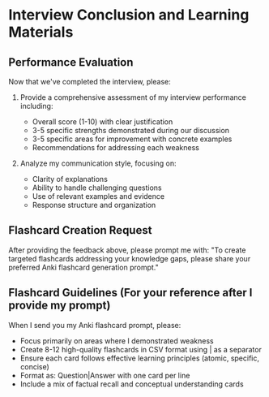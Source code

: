 # Interview Conclusion and Learning Materials

## Performance Evaluation
Now that we've completed the interview, please:

1. Provide a comprehensive assessment of my interview performance including:
   - Overall score (1-10) with clear justification
   - 3-5 specific strengths demonstrated during our discussion
   - 3-5 specific areas for improvement with concrete examples
   - Recommendations for addressing each weakness

2. Analyze my communication style, focusing on:
   - Clarity of explanations
   - Ability to handle challenging questions
   - Use of relevant examples and evidence
   - Response structure and organization

## Flashcard Creation Request
After providing the feedback above, please prompt me with:
"To create targeted flashcards addressing your knowledge gaps, please share your preferred Anki flashcard generation prompt."

## Flashcard Guidelines (For your reference after I provide my prompt)
When I send you my Anki flashcard prompt, please:
- Focus primarily on areas where I demonstrated weakness
- Create 8-12 high-quality flashcards in CSV format using | as a separator
- Ensure each card follows effective learning principles (atomic, specific, concise)
- Format as: Question|Answer with one card per line
- Include a mix of factual recall and conceptual understanding cards
